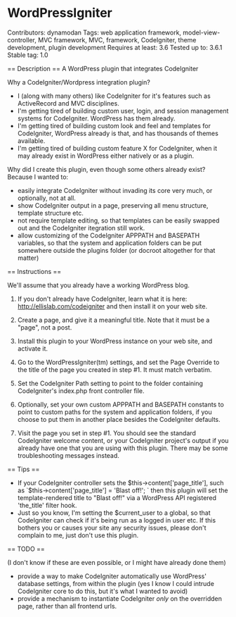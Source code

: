 WordPressIgniter
================

Contributors: dynamodan
Tags: web application framework, model-view-controller, MVC framework, MVC, framework, CodeIgniter, theme development, plugin development
Requires at least: 3.6
Tested up to: 3.6.1
Stable tag: 1.0

== Description ==
A WordPress plugin that integrates CodeIgniter

Why a CodeIgniter/Wordpress integration plugin?
- I (along with many others) like CodeIgniter for it's features such as ActiveRecord and MVC disciplines.
- I'm getting tired of building custom user, login, and session management systems for CodeIgniter. WordPress has them already.
- I'm getting tired of building custom look and feel and templates for CodeIgniter, WordPress already is that, and has thousands of themes available.
- I'm getting tired of building custom feature X for CodeIgniter, when it may already exist in WordPress either natively or as a plugin.

Why did I create this plugin, even though some others already exist? Because I wanted to:
- easily integrate CodeIgniter without invading its core very much, or optionally, not at all.
- show CodeIgniter output in a page, preserving all menu structure, template structure etc.
- not require template editing, so that templates can be easily swapped out and the CodeIgniter itegration still work.
- allow customizing of the CodeIgniter APPPATH and BASEPATH variables, so that the system and application folders can be put somewhere outside the plugins folder (or docroot altogether for that matter)


== Instructions ==

We'll assume that you already have a working WordPress blog.

1. If you don't already have CodeIgniter, learn what it is here: http://ellislab.com/codeigniter
and then install it on your web site.

2. Create a page, and give it a meaningful title. Note that it must be a "page", not a post.

3. Install this plugin to your WordPress instance on your web site, and activate it.

4. Go to the WordPressIgniter(tm) settings, and set the Page Override to the title of the page you created in step #1.  It must match verbatim.

5. Set the CodeIgniter Path setting to point to the folder containing CodeIgniter's index.php front controller file.

6. Optionally, set your own custom APPPATH and BASEPATH constants to point to custom paths for the system and application folders, if you choose to put them in another place besides the CodeIgniter defaults.

7. Visit the page you set in step #1.  You should see the standard CodeIgniter welcome content, or your CodeIgniter project's output if you already have one that you are using with this plugin.  There may be some troubleshooting messages instead.

== Tips ==

- If your CodeIgniter controller sets the $this->content['page_title'], such as `$this->content['page_title'] = 'Blast off!'; `
then this plugin will set the template-rendered title to "Blast off!" via a WordPress API registered 'the_title' filter hook.
- Just so you know, I'm setting the $current_user to a global, so that CodeIgniter can check if it's being run as a logged in user etc.  If this bothers you or causes your site any security issues, please don't complain to me, just don't use this plugin.

== TODO ==

(I don't know if these are even possible, or I might have already done them)

- provide a way to make CodeIgniter automatically use WordPress' database settings, from within the plugin (yes I know I could intrude CodeIgniter core to do this, but it's what I wanted to avoid)
- provide a mechanism to instantiate CodeIgniter *only* on the overridden page, rather than all frontend urls.
